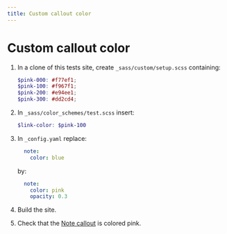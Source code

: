 ```yaml
---
title: Custom callout color
---
```


# Custom callout color

1.  In a clone of this tests site, create `_sass/custom/setup.scss` containing:

    ```scss
    $pink-000: #f77ef1;
    $pink-100: #f967f1;
    $pink-200: #e94ee1;
    $pink-300: #dd2cd4;
    ```

1.  In `_sass/color_schemes/test.scss` insert:

    ```scss
    $link-color: $pink-100
    ```

1.  In `_config.yaml` replace:

    ```yaml
      note:
        color: blue
    ```
    
    by:
    
    ```yaml
      note:
        color: pink
        opacity: 0.3
    ```
  
1.  Build the site.

1.  Check that the [Note callout] is colored pink.

[Note callout]: ../../components/callouts/#note
